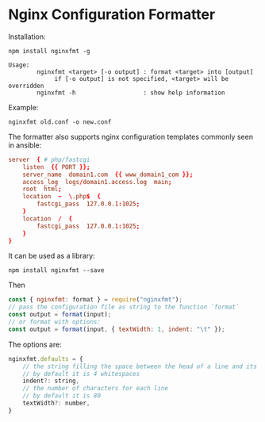 # Nginx Configuration Formatter

Installation:

```shell
npm install nginxfmt -g
```

```shell
Usage:
        nginxfmt <target> [-o output] : format <target> into [output]
             if [-o output] is not specified, <target> will be overridden
        nginxfmt -h                   : show help information
```

Example:

```shell
nginxfmt old.conf -o new.conf
```

The formatter also supports nginx configuration templates commonly seen in ansible:

```conf
server  { # php/fastcgi
    listen  {{ PORT }};
    server_name  domain1.com  {{ www_domain1_com }};
    access_log  logs/domain1.access.log  main;
    root  html;
    location  ~  \.php$  {
        fastcgi_pass  127.0.0.1:1025;
    }
    location  /  {
        fastcgi_pass  127.0.0.1:1025;
    }
}
```

It can be used as a library:

```shell
npm install nginxfmt --save
```

Then

```js
const { nginxfmt: format } = require("nginxfmt");
// pass the configuration file as string to the function `format`
const output = format(input);
// or format with options:
const output = format(input, { textWidth: 1, indent: "\t" });
```

The options are:

```js
nginxfmt.defaults = {
    // the string filling the space between the head of a line and its margin.
    // by default it is 4 whitespaces
    indent?: string,
    // the number of characters for each line
    // by default it is 80
    textWidth?: number,
}
```
